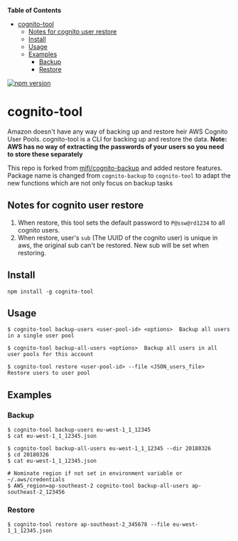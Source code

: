<!-- START doctoc generated TOC please keep comment here to allow auto update -->
<!-- DON'T EDIT THIS SECTION, INSTEAD RE-RUN doctoc TO UPDATE -->
**Table of Contents**

- [cognito-tool](#cognito-tool)
  - [Notes for cognito user restore](#notes-for-cognito-user-restore)
  - [Install](#install)
  - [Usage](#usage)
  - [Examples](#examples)
    - [Backup](#backup)
    - [Restore](#restore)

<!-- END doctoc generated TOC please keep comment here to allow auto update -->

[![npm version](https://badge.fury.io/js/cognito-tool.svg)](https://badge.fury.io/js/cognito-tool)

# cognito-tool
Amazon doesn't have any way of backing up and restore heir AWS Cognito User Pools.
cognito-tool is a CLI for backing up and restore the data. <b>Note: AWS has no way of extracting the passwords of your users so you need to store these separately</b>

This repo is forked from  [mifi/cognito-backup](https://github.com/mifi/cognito-backup) and added restore features. Package name is changed from `cognito-backup` to `cognito-tool` to adapt the new functions which are not only focus on backup tasks

## Notes for cognito user restore

1) When restore, this tool sets the default password to `P@ssw@rd1234` to all cognito users.
2) When restore, user's `sub` (The UUID of the cognito user) is unique in aws, the original sub can't be restored. New sub will be set when restoring.

## Install
```
npm install -g cognito-tool
```

## Usage
```
$ cognito-tool backup-users <user-pool-id> <options>  Backup all users in a single user pool

$ cognito-tool backup-all-users <options>  Backup all users in all user pools for this account

$ cognito-tool restore <user-pool-id> --file <JSON_users_file>  Restore users to user pool

```

## Examples

### Backup
```
$ cognito-tool backup-users eu-west-1_1_12345
$ cat eu-west-1_1_12345.json

$ cognito-tool backup-all-users eu-west-1_1_12345 --dir 20180326
$ cd 20180326
$ cat eu-west-1_1_12345.json

# Nominate region if not set in environment variable or ~/.aws/credentials
$ AWS_region=ap-southeast-2 cognito-tool backup-all-users ap-southeast-2_123456
```

### Restore

```
$ cognito-tool restore ap-southeast-2_345678 --file eu-west-1_1_12345.json
```
